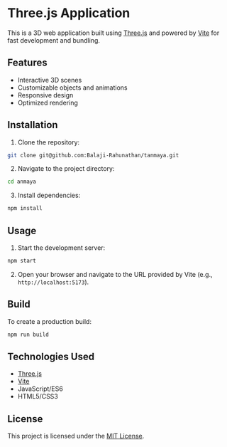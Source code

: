 # Three.js Application

This is a 3D web application built using [Three.js](https://threejs.org/) and powered by [Vite](https://vitejs.dev/) for fast development and bundling.

## Features

- Interactive 3D scenes
- Customizable objects and animations
- Responsive design
- Optimized rendering

## Installation

1. Clone the repository:
  ```bash
  git clone git@github.com:Balaji-Rahunathan/tanmaya.git
  ```
2. Navigate to the project directory:
  ```bash
  cd anmaya
  ```
3. Install dependencies:
  ```bash
  npm install
  ```

## Usage

1. Start the development server:
  ```bash
  npm start
  ```
2. Open your browser and navigate to the URL provided by Vite (e.g., `http://localhost:5173`).

## Build

To create a production build:
```bash
npm run build
```

## Technologies Used

- [Three.js](https://threejs.org/)
- [Vite](https://vitejs.dev/)
- JavaScript/ES6
- HTML5/CSS3

## License

This project is licensed under the [MIT License](LICENSE).

